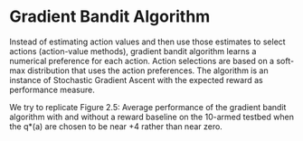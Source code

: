 # Gradient Bandit Algorithm

Instead of estimating action values and then use those estimates to select actions (action-value methods), gradient bandit algorithm learns a numerical preference for each action.
Action selections are based on a soft-max distribution that uses the action preferences. The algorithm is an instance of Stochastic Gradient Ascent with the expected reward as performance measure.

We try to replicate Figure 2.5: Average performance of the gradient bandit algorithm with and without a reward
baseline on the 10-armed testbed when the q*(a) are chosen to be near +4 rather than near zero.

